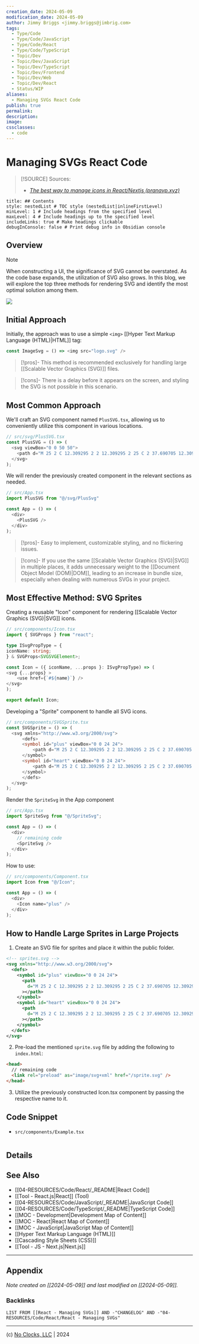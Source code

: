 ```yaml
---
creation_date: 2024-05-09
modification_date: 2024-05-09
author: Jimmy Briggs <jimmy.briggs@jimbrig.com>
tags:
  - Type/Code
  - Type/Code/JavaScript
  - Type/Code/React
  - Type/Code/TypeScript
  - Topic/Dev
  - Topic/Dev/JavaScript
  - Topic/Dev/TypeScript
  - Topic/Dev/Frontend
  - Topic/Dev/Web
  - Topic/Dev/React
  - Status/WIP
aliases:
  - Managing SVGs React Code
publish: true
permalink:
description:
image:
cssclasses:
  - code
---
```


# Managing SVGs React Code

> [!SOURCE] Sources:
> - *[The best way to manage icons in React/Nextjs (pranavp.xyz)](https://pranavp.xyz/blog/the-best-way-to-manage-icons-in-react-js)*

```table-of-contents
title: ## Contents 
style: nestedList # TOC style (nestedList|inlineFirstLevel)
minLevel: 1 # Include headings from the specified level
maxLevel: 4 # Include headings up to the specified level
includeLinks: true # Make headings clickable
debugInConsole: false # Print debug info in Obsidian console
```

## Overview

> [!NOTE]
> When constructing a UI, the significance of SVG cannot be overstated. As the code base expands, the utilization of SVG also grows. In this blog, we will explore the top three methods for rendering SVG and identify the most optimal solution among them.

![](https://i.imgur.com/3KGUeRE.png)


## Initial Approach

Initially, the approach was to use a simple `<img>` [[Hyper Text Markup Language (HTML)|HTML]] tag:

```typescript
const ImageSvg = () => <img src="logo.svg" />
```

> [!pros]-
> This method is recommended exclusively for handling large [[Scalable Vector Graphics (SVG)]] files.

> [!cons]-
> There is a delay before it appears on the screen, and styling the SVG is not possible in this scenario.

## Most Common Approach

We'll craft an SVG component named `PlusSVG.tsx`, allowing us to conveniently utilize this component in various locations.

```typescript
// src/svg/PlusSVG.tsx
const PlusSVG = () => (
  <svg viewBox="0 0 50 50">
    <path d="M 25 2 C 12.309295 2 2 12.309295 2 25 C 2 37.690705 12.309295 48 25 48 C 37.690705 48 48 37.690705 48 25 C 48 12.309295 37.690705 2 25 2 z M 25 4 C 36.609824 4 46 13.390176 46 25 C 46 36.609824 36.609824 46 25 46 C 13.390176 46 4 36.609824 4 25 C 4 13.390176 13.390176 4 25 4 z M 24 13 L 24 24 L 13 24 L 13 26 L 24 26 L 24 37 L 26 37 L 26 26 L 37 26 L 37 24 L 26 24 L 26 13 L 24 13 z"></path>
  </svg>
);
```

We will render the previously created component in the relevant sections as needed.

```typescript
// src/App.tsx
import PlusSVG from "@/svg/PlusSvg"

const App = () => (
  <div>
    <PlusSVG />
  </div>
);
```

> [!pros]-
> Easy to implement, customizable styling, and no flickering issues.

> [!cons]-
> If you use the same [[Scalable Vector Graphics (SVG)|SVG]] in multiple places, it adds unnecessary weight to the [[Document Object Model (DOM)|DOM]], leading to an increase in bundle size, especially when dealing with numerous SVGs in your project.

## Most Effective Method: SVG Sprites

Creating a reusable "Icon" component for rendering [[Scalable Vector Graphics (SVG)|SVG]] icons.

```typescript
// src/components/Icon.tsx
import { SVGProps } from "react";

type ISvgPropType = {
iconName: string;
} & SVGProps<SVGSVGElement>;

const Icon = ({ iconName, ...props }: ISvgPropType) => (
<svg {...props} >
    <use href={`#${name}`} />
</svg>
);

export default Icon;
```

Developing a "Sprite" component to handle all SVG icons.

```typescript
// src/components/SVGSprite.tsx
const SVGSprite = () => (
  <svg xmlns="http://www.w3.org/2000/svg">
      <defs>
      <symbol id="plus" viewBox="0 0 24 24">
          <path d="M 25 2 C 12.309295 2 2 12.309295 2 25 C 2 37.690705 12.309295 48 25 48 C 37.690705 48 48 37.690705 48 25 C 48 12.309295 37.690705 2 25 2 z M 25 4 C 36.609824 4 46 13.390176 46 25 C 46 36.609824 36.609824 46 25 46 C 13.390176 46 4 36.609824 4 25 C 4 13.390176 13.390176 4 25 4 z M 24 13 L 24 24 L 13 24 L 13 26 L 24 26 L 24 37 L 26 37 L 26 26 L 37 26 L 37 24 L 26 24 L 26 13 L 24 13 z"></path>
      </symbol>
      <symbol id="heart" viewBox="0 0 24 24">
          <path d="M 25 2 C 12.309295 2 2 12.309295 2 25 C 2 37.690705 12.309295 48 25 48 C 37.690705 48 48 37.690705 48 25 C 48 12.309295 37.690705 2 25 2 z M 25 4 C 36.609824 4 46 13.390176 46 25 C 46 36.609824 36.609824 46 25 46 C 13.390176 46 4 36.609824 4 25 C 4 13.390176 13.390176 4 25 4 z M 24 13 L 24 24 L 13 24 L 13 26 L 24 26 L 24 37 L 26 37 L 26 26 L 37 26 L 37 24 L 26 24 L 26 13 L 24 13 z"></path>
      </symbol>
      </defs>
  </svg>
);
```

Render the `SpriteSvg` in the App component

```typescript
// src/App.tsx
import SpriteSvg from "@/SpriteSvg";

const App = () => (
  <div>
    // remaining code
    <SpriteSvg />
  </div>
);
```

How to use:

```typescript
// src/components/Component.tsx
import Icon from "@/Icon";

const App = () => (
  <div>
    <Icon name="plus" />
  </div>
);
```

## How to Handle Large Sprites in Large Projects

1. Create an SVG file for sprites and place it within the public folder.

```xml
<!-- sprites.svg -->
<svg xmlns="http://www.w3.org/2000/svg">
  <defs>
    <symbol id="plus" viewBox="0 0 24 24">
      <path
        d="M 25 2 C 12.309295 2 2 12.309295 2 25 C 2 37.690705 12.309295 48 25 48 C 37.690705 48 48 37.690705 48 25 C 48 12.309295 37.690705 2 25 2 z M 25 4 C 36.609824 4 46 13.390176 46 25 C 46 36.609824 36.609824 46 25 46 C 13.390176 46 4 36.609824 4 25 C 4 13.390176 13.390176 4 25 4 z M 24 13 L 24 24 L 13 24 L 13 26 L 24 26 L 24 37 L 26 37 L 26 26 L 37 26 L 37 24 L 26 24 L 26 13 L 24 13 z"
      ></path>
    </symbol>
    <symbol id="heart" viewBox="0 0 24 24">
      <path
        d="M 25 2 C 12.309295 2 2 12.309295 2 25 C 2 37.690705 12.309295 48 25 48 C 37.690705 48 48 37.690705 48 25 C 48 12.309295 37.690705 2 25 2 z M 25 4 C 36.609824 4 46 13.390176 46 25 C 46 36.609824 36.609824 46 25 46 C 13.390176 46 4 36.609824 4 25 C 4 13.390176 13.390176 4 25 4 z M 24 13 L 24 24 L 13 24 L 13 26 L 24 26 L 24 37 L 26 37 L 26 26 L 37 26 L 37 24 L 26 24 L 26 13 L 24 13 z"
      ></path>
    </symbol>
  </defs>
</svg>
```

2. Pre-load the mentioned `sprite.svg` file by adding the following to `index.html`:

```html
<head>
  // remaining code
  <link rel="preload" as="image/svg+xml" href="/sprite.svg" />
</head>
```

3. Utilize the previously constructed Icon.tsx component by passing the respective name to it.



## Code Snippet

- `src/components/Example.tsx`

```typescript

```

## Details



## See Also

- [[04-RESOURCES/Code/React/_README|React Code]]
- [[Tool - React.js|React]] (Tool)
- [[04-RESOURCES/Code/JavaScript/_README|JavaScript Code]]
- [[04-RESOURCES/Code/TypeScript/_README|TypeScript Code]]
- [[MOC - Development|Development Map of Content]]
- [[MOC - React|React Map of Content]]
- [[MOC - JavaScript|JavaScript Map of Content]]
- [[Hyper Text Markup Language (HTML)]]
- [[Cascading Style Sheets (CSS)]]
- [[Tool - JS - Next.js|Next.js]]


***

## Appendix

*Note created on [[2024-05-09]] and last modified on [[2024-05-09]].*

### Backlinks

```dataview
LIST FROM [[React - Managing SVGs]] AND -"CHANGELOG" AND -"04-RESOURCES/Code/React/React - Managing SVGs"
```

***

(c) [No Clocks, LLC](https://github.com/noclocks) | 2024
